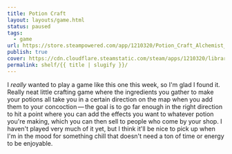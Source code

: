 ```yaml
---
title: Potion Craft
layout: layouts/game.html
status: paused
tags:
  - game
url: https://store.steampowered.com/app/1210320/Potion_Craft_Alchemist_Simulator/
publish: true
cover: https://cdn.cloudflare.steamstatic.com/steam/apps/1210320/library_600x900_2x.jpg?t=1742477179
permalink: shelf/{{ title | slugify }}/
---
```

I *really* wanted to play a game like this one this week, so I'm glad I found it. Really neat little crafting game where the ingredients you gather to make your potions all take you in a certain direction on the map when you add them to your concoction — the goal is to go far enough in the right direction to hit a point where you can add the effects you want to whatever potion you're making, which you can then sell to people who come by your shop. I haven't played very much of it yet, but I think it'll be nice to pick up when I'm in the mood for something chill that doesn't need a ton of time or energy to be enjoyable.